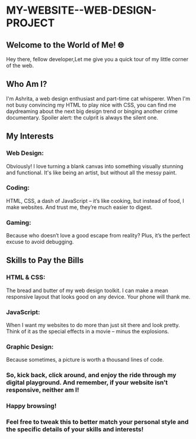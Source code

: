 # MY-WEBSITE--WEB-DESIGN-PROJECT


## Welcome to the World of Me! 🌐
Hey there, fellow developer,Let me give you a quick tour of my little corner of the web.

## Who Am I?
I'm Ashrita, a web design enthusiast and part-time cat whisperer. When I'm not busy convincing my HTML to play nice with CSS, you can find me daydreaming about the next big design trend or binging another crime documentary. Spoiler alert: the culprit is always the silent one.

## My Interests
### Web Design: 
Obviously! I love turning a blank canvas into something visually stunning and functional. It's like being an artist, but without all the messy paint.
### Coding:
HTML, CSS, a dash of JavaScript – it’s like cooking, but instead of food, I make websites. And trust me, they’re much easier to digest.
### Gaming:
Because who doesn’t love a good escape from reality? Plus, it’s the perfect excuse to avoid debugging.
## Skills to Pay the Bills
### HTML & CSS: 
The bread and butter of my web design toolkit. I can make a mean responsive layout that looks good on any device. Your phone will thank me.
### JavaScript:
When I want my websites to do more than just sit there and look pretty. Think of it as the special effects in a movie – minus the explosions.
### Graphic Design: 
Because sometimes, a picture is worth a thousand lines of code.
### So, kick back, click around, and enjoy the ride through my digital playground. And remember, if your website isn’t responsive, neither am I!

### Happy browsing!

### Feel free to tweak this to better match your personal style and the specific details of your skills and interests!
